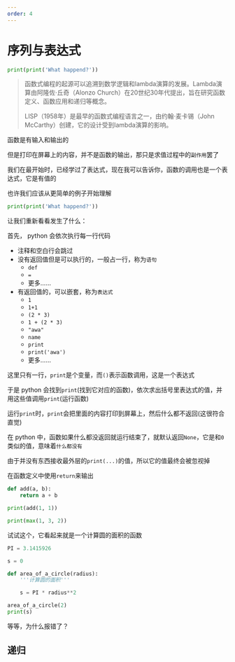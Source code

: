 ```yaml
---
order: 4
---
```

# 序列与表达式

```py edit env="test" target="intro"
print(print('What happend?'))
```
<div id="intro"></div>

<AnswerChecker target="intro">

> 函数式编程的起源可以追溯到数学逻辑和lambda演算的发展。Lambda演算由阿隆佐·丘奇（Alonzo Church）在20世纪30年代提出，旨在研究函数定义、函数应用和递归等概念。
>
> LISP（1958年）是最早的函数式编程语言之一，由约翰·麦卡锡（John McCarthy）创建，它的设计受到lambda演算的影响。

函数是有输入和输出的

但是打印在屏幕上的内容，并不是函数的输出，那只是求值过程中的`副作用`罢了

我们在最开始时，已经学过了表达式，现在我可以告诉你，函数的调用也是一个表达式，它是有值的

</AnswerChecker>

也许我们应该从更简单的例子开始理解

```py edit env="test" target="intro"
print(print('What happend?'))
```



让我们重新看看发生了什么：

首先， python 会依次执行每一行代码

- 注释和空白行会跳过
- 没有返回值但是可以执行的，一般占一行，称为`语句`
  - `def`
  - `=`
  - 更多……
- 有返回值的，可以嵌套，称为`表达式`
  - `1`
  - `1+1`
  - `(2 * 3)`
  - `1 + (2 * 3)`
  - `"awa"`
  - `name`
  - `print`
  - `print('awa')`
  - 更多……

这里只有一行，`print`是个变量，而`()`表示函数调用，这是一个表达式

于是 python 会找到`print`(找到它对应的函数)，依次求出括号里表达式的值，并用这些值调用`print`(运行函数)

运行`print`时，`print`会把里面的内容打印到屏幕上，然后什么都不返回(这很符合直觉)

在 python 中，函数如果什么都没返回就运行结束了，就默认返回`None`，它是和`0`类似的值，意味着`什么都没有`

由于并没有东西接收最外层的`print(...)`的值，所以它的值最终会被忽视掉



在函数定义中使用`return`来输出

```py edit env="test"
def add(a, b):
    return a + b

print(add(1, 1))
```



```py edit env="test"
print(max(1, 3, 2))
```


试试这个，它看起来就是一个计算圆的面积的函数

```py edit env="test"
PI = 3.1415926

s = 0

def area_of_a_circle(radius):
    '''计算圆的面积'''

    s = PI * radius**2

area_of_a_circle(2)
print(s)
```

等等，为什么报错了？



## 递归



<script setup>
import AnswerChecker from "@source/.vuepress/components/AnswerChecker.vue";
</script>